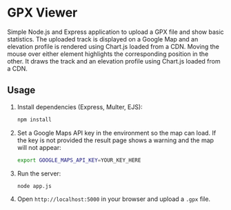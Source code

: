 # GPX Viewer

Simple Node.js and Express application to upload a GPX file and show basic statistics.
The uploaded track is displayed on a Google Map and an elevation profile is rendered using Chart.js loaded from a CDN. Moving the mouse over either element highlights the corresponding position in the other.
It draws the track and an elevation profile using Chart.js loaded from a CDN.

## Usage

1. Install dependencies (Express, Multer, EJS):
   ```bash
   npm install
   ```
2. Set a Google Maps API key in the environment so the map can load. If the key is not provided the result page shows a warning and the map will not appear:
   ```bash
   export GOOGLE_MAPS_API_KEY=YOUR_KEY_HERE
   ```
3. Run the server:
   ```bash
   node app.js
   ```
4. Open `http://localhost:5000` in your browser and upload a `.gpx` file.

